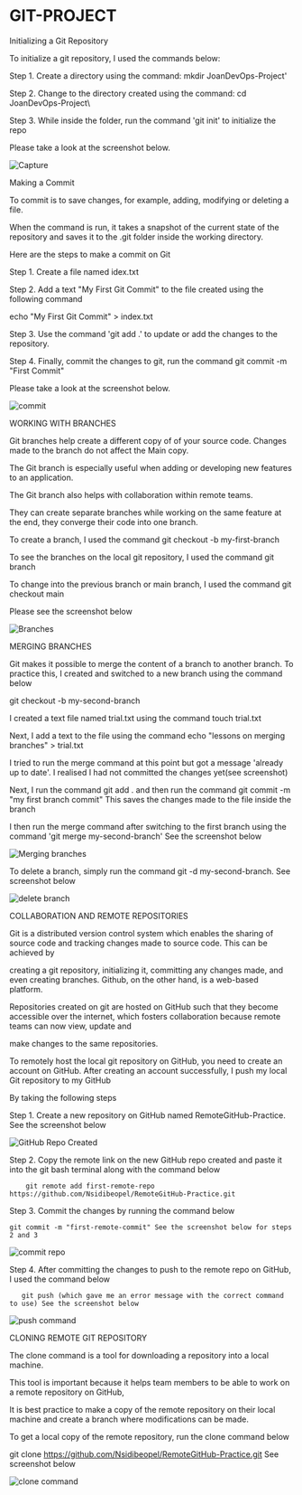 # GIT-PROJECT

Initializing a Git Repository

To initialize a git repository, I used the commands below:

Step 1. Create a directory using the command: mkdir JoanDevOps-Project'

Step 2. Change to the directory created using the command: cd JoanDevOps-Project\

Step 3. While inside the folder, run the command 'git init' to initialize the repo

Please take a look at the screenshot below.

![Capture](https://github.com/Nsidibeopel/Git-Project/assets/143354400/a09cb4ab-d014-411e-8d03-b9213c8cf518)

Making a Commit

To commit is to save changes, for example, adding, modifying or deleting a file. 

When the command is run, it takes a snapshot of the current state of the repository and saves it to the .git folder inside the working directory.

Here are the steps to make a commit on Git

Step 1. Create a file named idex.txt

Step 2. Add a text "My First Git Commit" to the file created using the following command

echo "My First Git Commit" > index.txt

Step 3. Use the command 'git add .' to update or add the changes to the repository.

Step 4. Finally, commit the changes to git, run the command git commit -m "First Commit"

Please take a look at the screenshot below.

![commit](https://github.com/Nsidibeopel/Git-Project/assets/143354400/ef81ee17-e2e0-4f7e-9fb8-1cc5c571deb2)

WORKING WITH BRANCHES

Git branches help create a different copy of of your source code. Changes made to the branch do not affect the Main copy.

The Git branch is especially useful when adding or developing new features to an application.

The Git branch also helps with collaboration within remote teams. 

They can create separate branches while working on the same feature at the end, they converge their code into one branch.

To create a branch, I used the command git checkout -b my-first-branch

To see the branches on the local git repository, I used the command git branch

To change into the previous branch or main branch, I used the command git checkout main

Please see the screenshot below

![Branches](https://github.com/Nsidibeopel/Git-Project/assets/143354400/8060339b-baf8-4b2d-b984-cab347a74aae)

MERGING BRANCHES

Git makes it possible to merge the content of a branch to another branch. To practice this, I created and switched to a new branch using the command below

git checkout -b my-second-branch

I created a text file named trial.txt using the command touch trial.txt

Next, I add a text to the file using the command echo "lessons on merging branches" > trial.txt 

I tried to run the merge command at this point but got a message 'already up to date'. I realised I had not committed the changes yet(see screenshot)

Next, I run the command git add . and then run the command git commit -m "my first branch commit" This saves the changes made to the file inside the branch

I then run the merge command after switching to the first branch using the command 'git merge my-second-branch'  See the screenshot below

![Merging branches](https://github.com/Nsidibeopel/Git-Project/assets/143354400/d3d20152-94af-4546-8c5f-11440b60409d)

To delete a branch, simply run the command git -d my-second-branch. See screenshot below

![delete branch](https://github.com/Nsidibeopel/Git-Project/assets/143354400/56eeea96-9d07-4d4d-ae1a-6cd152da49ec)


COLLABORATION AND REMOTE REPOSITORIES

Git is a distributed version control system which enables the sharing of source code and tracking changes made to source code. This can be achieved by 

creating a git repository, initializing it, committing any changes made, and even creating branches. Github, on the other hand, is a web-based platform.

Repositories created on git are hosted on GitHub such that they become accessible over the internet, which fosters collaboration because remote teams can now view, update and

make changes to the same repositories.

To remotely host the local git repository on GitHub, you need to create an account on GitHub. After creating an account successfully, I push my local Git repository to my GitHub

By taking the following steps

Step 1. Create a new repository on GitHub named RemoteGitHub-Practice. See the screenshot below

![GitHub Repo Created](https://github.com/Nsidibeopel/Git-Project/assets/143354400/9844e9ef-6135-43bb-a2ca-42c9acd68bd5)


Step 2. Copy the remote link on the new GitHub repo created and paste it into the git bash terminal along with the command below

        git remote add first-remote-repo https://github.com/Nsidibeopel/RemoteGitHub-Practice.git

Step 3. Commit the changes by running the command below

    git commit -m "first-remote-commit" See the screenshot below for steps 2 and 3

   ![commit repo](https://github.com/Nsidibeopel/Git-Project/assets/143354400/4f98538a-4872-4467-88e0-877c160560ce)
        
        

Step 4. After committing the changes to push to the remote repo on GitHub, I used the command below

       git push (which gave me an error message with the correct command to use) See the screenshot below

  ![push command](https://github.com/Nsidibeopel/Git-Project/assets/143354400/20e2af54-df75-485e-b71c-3449db8ccb31)

CLONING REMOTE GIT REPOSITORY

The clone command is a tool for downloading a repository into a local machine. 

This tool is important because it helps team members to be able to work on a remote repository on GitHub, 

It is best practice to make a copy of the remote repository on their local machine and create a branch where modifications can be made.

To get a local copy of the remote repository, run the clone command below

git clone https://github.com/Nsidibeopel/RemoteGitHub-Practice.git See screenshot below

![clone command](https://github.com/Nsidibeopel/Git-Project/assets/143354400/9338a354-3b72-4afb-b2c7-21415d2e19fb)


